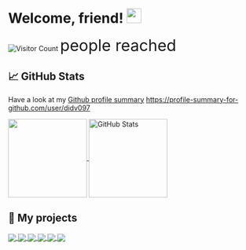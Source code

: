 # Welcome, friend! <img src="https://raw.githubusercontent.com/MartinHeinz/MartinHeinz/master/wave.gif" width="30px">
![Visitor Count](https://profile-counter.glitch.me/didv097/count.svg) 
<span style="font-size: 32px;">people reached</span>

## &#x1f4c8; GitHub Stats

Have a look at my [Github profile summary](https://profile-summary-for-github.com/user/didv097)
https://profile-summary-for-github.com/user/didv097

<a href="https://github.com/didv097" >
  <img align="center" src="https://github-readme-stats.vercel.app/api/top-langs/?layout=compact&username=didv097&title_color=000000&text_color=1f1f1f&icon_color=2bbc8a&bg_color=f7f7f7" height="160px"/>
</a>

<a href="https://github.com/didv097" >
  <img align="center" src="https://github-readme-stats.vercel.app/api?username=didv097&show_icons=true&line_height=27&count_private=true&title_color=000000&text_color=1f1f1f&icon_color=2bbc8a&bg_color=f7f7f7" height="160px" alt="GitHub Stats"/>
</a>

## &#x1f4c1; My projects

<a href="https://github.com/didv097/Query-Generator">
  <img align="center" src="https://github-readme-stats.vercel.app/api/pin/?username=didv097&repo=Query-Generator&title_color=000000&text_color=1f1f1f&icon_color=2bbc8a&bg_color=f7f7f7" />
</a>
<a href="https://github.com/didv097/webapp.rs">
  <img align="center" src="https://github-readme-stats.vercel.app/api/pin/?username=didv097&repo=webapp.rs&title_color=000000&text_color=1f1f1f&icon_color=2bbc8a&bg_color=f7f7f7" />
</a>
<a href="https://github.com/didv097/cdt">
  <img align="center" src="https://github-readme-stats.vercel.app/api/pin/?username=didv097&repo=cdt&title_color=000000&text_color=1f1f1f&icon_color=2bbc8a&bg_color=f7f7f7" />
</a>
<a href="https://github.com/didv097/Electron-Web-Browser">
  <img align="center" src="https://github-readme-stats.vercel.app/api/pin/?username=didv097&repo=Electron-Web-Browser&title_color=000000&text_color=1f1f1f&icon_color=2bbc8a&bg_color=f7f7f7" />
</a>
<a href="https://github.com/didv097/LDT-IES">
  <img align="center" src="https://github-readme-stats.vercel.app/api/pin/?username=didv097&repo=LDT-IES&title_color=000000&text_color=1f1f1f&icon_color=2bbc8a&bg_color=f7f7f7" />
</a>
<a href="https://github.com/didv097/arch-text-svg">
  <img align="center" src="https://github-readme-stats.vercel.app/api/pin/?username=didv097&repo=arch-text-svg&title_color=000000&text_color=1f1f1f&icon_color=2bbc8a&bg_color=f7f7f7" />
</a>
